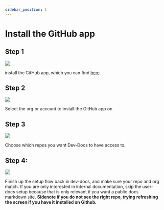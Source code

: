 ```yaml
---
sidebar_position: 1
---
```


# Install the GitHub app

## Step 1

![](/img/generate_content_from_your_codebase_and_docs/step_1.png)

install the GitHub app, which you can find [here](https://github.com/apps/dev-docs-github-app).

## Step 2

![](/img/generate_content_from_your_codebase_and_docs/step_4.png)

Select the org or account to install the GitHub app on.

## Step 3

![](/img/generate_content_from_your_codebase_and_docs/step_6.png)

Choose which repos you want Dev-Docs to have access to.

## Step 4:

![](/img/connect_the_starter_template_to_the_ai_editor/step_21.png)

Finish up the setup flow back in dev-docs, and make sure your repo and org match. If you are only interested in internal documentation, skip the user-docs setup because that is only relevant if you want a public docs markdown site. **Sidenote if you do not see the right repo, trying refreshing the screen if you have it installed on Github.**
